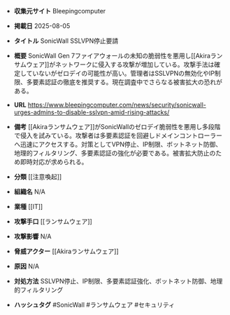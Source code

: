 - **収集元サイト**
Bleepingcomputer

- **掲載日**
2025-08-05

- **タイトル**
SonicWall SSLVPN停止要請

- **概要**
SonicWall Gen 7ファイアウォールの未知の脆弱性を悪用し[[Akiraランサムウェア]]がネットワークに侵入する攻撃が増加している。攻撃手法は確定していないがゼロデイの可能性が高い。管理者はSSLVPNの無効化やIP制限、多要素認証の徹底を推奨する。現在調査中でさらなる被害拡大の恐れがある。

- **URL**
https://www.bleepingcomputer.com/news/security/sonicwall-urges-admins-to-disable-sslvpn-amid-rising-attacks/

- **備考**
[[Akiraランサムウェア]]がSonicWallのゼロデイ脆弱性を悪用し多段階で侵入を試みている。攻撃者は多要素認証を回避しドメインコントローラーへ迅速にアクセスする。対策としてVPN停止、IP制限、ボットネット防御、地理的フィルタリング、多要素認証の強化が必要である。被害拡大防止のため即時対応が求められる。

- **分類**
[[注意喚起]]

- **組織名**
N/A

- **業種**
[[IT]]

- **攻撃手口**
[[ランサムウェア]]

- **攻撃影響**
N/A

- **脅威アクター**
[[Akiraランサムウェア]]

- **原因**
N/A

- **対処方法**
SSLVPN停止、IP制限、多要素認証強化、ボットネット防御、地理的フィルタリング

- **ハッシュタグ**
#SonicWall #ランサムウェア #セキュリティ
